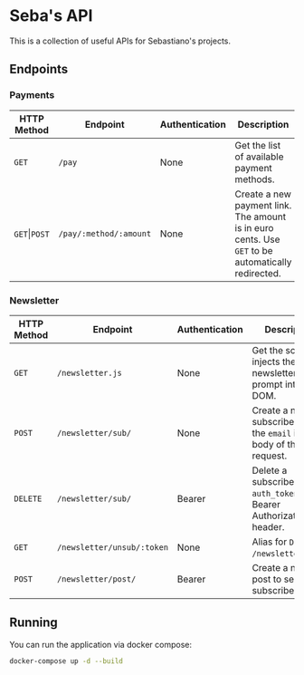# Seba's API
This is a collection of useful APIs for Sebastiano's projects.

## Endpoints

### Payments

| HTTP Method   | Endpoint               | Authentication | Description                                                                                       |
| ------------- | ---------------------- | -------------- | ------------------------------------------------------------------------------------------------- |
| `GET`         | `/pay`                 | None           | Get the list of available payment methods.                                                        |
| `GET`\|`POST` | `/pay/:method/:amount` | None           | Create a new payment link. The amount is in euro cents. Use `GET` to be automatically redirected. |

### Newsletter

| HTTP Method | Endpoint                   | Authentication | Description                                                                 |
| ----------- | -------------------------- | -------------- | --------------------------------------------------------------------------- |
| `GET`       | `/newsletter.js`           | None           | Get the script that injects the newsletter prompt into the DOM.             |
| `POST`      | `/newsletter/sub/`         | None           | Create a new subscriber. Pass the `email` in the body of the request.       |
| `DELETE`    | `/newsletter/sub/`         | Bearer         | Delete a subscriber. Pass `auth_token` in as a Bearer Authorization header. |
| `GET`       | `/newsletter/unsub/:token` | None           | Alias for `DELETE /newsletter/sub/`.                                        |
| `POST`      | `/newsletter/post/`        | Bearer         | Create a new post to send to all subscribers.                               |

## Running
You can run the application via docker compose:
```bash
docker-compose up -d --build
```
